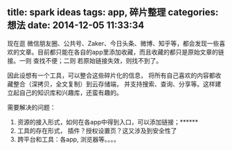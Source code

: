 title: spark ideas
tags: app, 碎片整理
categories: 想法
date: 2014-12-05 11:33:34
---
现在逛 微信朋友圈、公共号、Zaker、今日头条、微博、知乎等，都会发现一些喜欢的文章。目前都只能在各自的app里添加收藏，而且收藏的都只是原始文章的链接。一则 查找不便；二则 若原始链接失效，则找不到了。

因此设想有一个工具，可以整合这些碎片化的信息， 将所有自己喜欢的内容都收藏整合（深拷贝，全文复制）到云存储端， 并支持搜索、查询、分享等。这样建立起自己的知识库和兴趣库，还蛮有趣的。

需要解决的问题：
1. 资源的接入形式，如何在各app中得到入口，可以添加链接；******
2. 工具的存在形式， 插件？授权设置页？这又涉及到安全性了
3. 跨平台和工具：各app, 浏览器等。。。。
